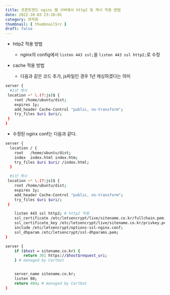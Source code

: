 ```yaml
---
title: 프론트엔드 nginx 웹 서버에서 http2 및 캐시 적용 방법
date: 2022-10-03 23:10:01
category: 최적화
thumbnail: { thumbnailSrc }
draft: false
---
```


- http2 적용 방법
  - nginx의 config에서 `listen 443 ssl;`을 `listen 443 ssl http2;`로 수정

- cache 적용 방법
  - 다음과 같은 코드 추가, js파일인 경우 1년 캐싱하겠다는 의미

```bash
server {
  #1년 캐시
 location ~* \.(?:js)$ {
    root /home/ubuntu/dist;
    expires 1y;
    add_header Cache-Control "public, no-transform";
    try_files $uri $uri/;
 }
}
```

- 수정된 nginx conf는 다음과 같다.

```bash
server {
  location / {
    root   /home/ubuntu/dist;
    index  index.html index.htm;
    try_files $uri $uri/ /index.html;
  }

  #1년 캐시
 location ~* \.(?:js)$ {
    root /home/ubuntu/dist;
    expires 1y;
    add_header Cache-Control "public, no-transform";
    try_files $uri $uri/;
 }

    listen 443 ssl http2; # http2 적용
    ssl_certificate /etc/letsencrypt/live/sitename.co.kr/fullchain.pem; 
    ssl_certificate_key /etc/letsencrypt/live/sitename.co.kr/privkey.pem;
    include /etc/letsencrypt/options-ssl-nginx.conf;
    ssl_dhparam /etc/letsencrypt/ssl-dhparams.pem;
}

server {
    if ($host = sitename.co.kr) {
        return 301 https://$host$request_uri;
    } # managed by Certbot


    server_name sitename.co.kr;
    listen 80;
    return 404; # managed by Certbot
}
```

